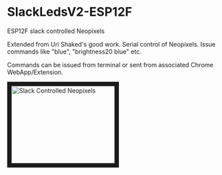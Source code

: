 # SlackLedsV2-ESP12F

ESP12F slack controlled Neopixels


Extended from Uri Shaked's good work. Serial control of Neopixels. Issue commands like "blue", "brightness20 blue" etc. 

Commands can be issued from terminal or sent from associated Chrome WebApp/Extension.  



<a href="http://www.youtube.com/watch?feature=player_embedded&v=Wy8WlwN-bvc
" target="_blank"><img src="http://img.youtube.com/vi/Wy8WlwN-bvc/0.jpg" 
alt="Slack Controlled Neopixels" width="240" height="180" border="10" /></a>
